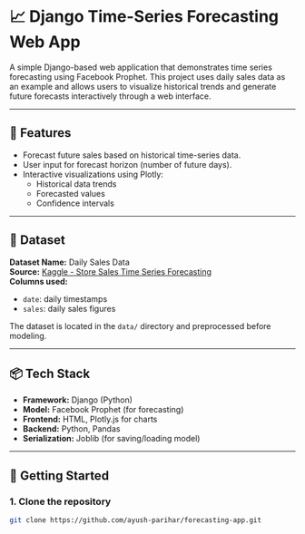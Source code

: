# 📈 Django Time-Series Forecasting Web App
 
A simple Django-based web application that demonstrates time series forecasting using Facebook Prophet. This project uses daily sales data as an example and allows users to visualize historical trends and generate future forecasts interactively through a web interface.
 
---
 
## 🔧 Features
 
- Forecast future sales based on historical time-series data.
- User input for forecast horizon (number of future days).
- Interactive visualizations using Plotly:
  - Historical data trends
  - Forecasted values
  - Confidence intervals
 
---
 
## 📁 Dataset
 
**Dataset Name:** Daily Sales Data  
**Source:** [Kaggle - Store Sales Time Series Forecasting](https://www.kaggle.com/competitions/store-sales-time-series-forecasting)  
**Columns used:**
- `date`: daily timestamps
- `sales`: daily sales figures
 
The dataset is located in the `data/` directory and preprocessed before modeling.
 
---
 
## 📦 Tech Stack
 
- **Framework:** Django (Python)
- **Model:** Facebook Prophet (for forecasting)
- **Frontend:** HTML, Plotly.js for charts
- **Backend:** Python, Pandas
- **Serialization:** Joblib (for saving/loading model)
 
---
 
## 🚀 Getting Started
 
### 1. Clone the repository
 
```bash
git clone https://github.com/ayush-parihar/forecasting-app.git
